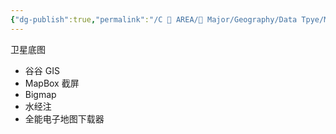 ```yaml
---
{"dg-publish":true,"permalink":"/C 📔 AREA/🌳 Major/Geography/Data Tpye/MAP/","title":"Map 卫星底图","noteIcon":"stone","created":"2024-07-04T13:45:17.000+08:00","updated":"2024-11-28T22:03:44.836+08:00"}
---
```


卫星底图
-   谷谷 GIS
-   MapBox 截屏  
-   Bigmap   
-   水经注
-   全能电子地图下载器
